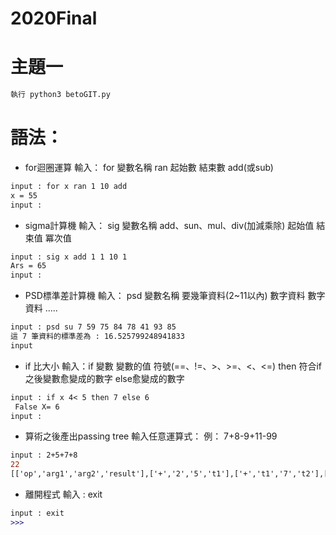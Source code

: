 # 2020Final

# 主題一

```diff
執行 python3 betoGIT.py
```

# 語法：

* for迴圈運算 輸入： for 變數名稱 ran 起始數 結束數 add(或sub)
```diff
input : for x ran 1 10 add
x = 55
input : 
``` 
* sigma計算機 輸入： sig 變數名稱 add、sun、mul、div(加減乘除) 起始值 結束值 冪次值
```diff
input : sig x add 1 1 10 1
Ars = 65
input : 
``` 
* PSD標準差計算機 輸入： psd 變數名稱 要幾筆資料(2~11以內) 數字資料 數字資料 .....
```diff
input : psd su 7 59 75 84 78 41 93 85
這 7 筆資料的標準差為 : 16.525799248941833
input
``` 
* if 比大小 輸入：if 變數 變數的值 符號(==、!=、>、>=、<、<=) then 符合if之後變數愈變成的數字 else愈變成的數字   
```diff
input : if x 4< 5 then 7 else 6
 False X= 6
input : 
``` 
* 算術之後產出passing tree 輸入任意運算式： 例： 7+8-9+11-99
```diff
input : 2+5+7+8
22
[['op','arg1','arg2','result'],['+','2','5','t1'],['+','t1','7','t2'],['+','t2','8','t3'],['=','t3',' ','a']]
```
* 離開程式 輸入 : exit
```diff
input : exit
>>>
```
